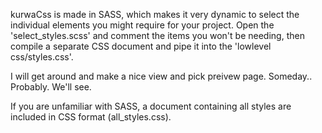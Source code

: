 kurwaCss is made in SASS, which makes it very dynamic to select the individual elements you might require for your project. Open the 'select_styles.scss' and comment the items you won't be needing, then compile a separate CSS document and pipe it into the 'lowlevel css/styles.css'.

I will get around and make a nice view and pick preivew page. Someday.. Probably. We'll see.

If you are unfamiliar with SASS, a document containing all styles are included in CSS format (all_styles.css).